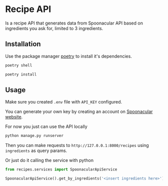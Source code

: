 Recipe API
==========
Is a recipe API that generates data from Spoonacular API based on ingredients 
you ask for, limited to 3 ingredients.

Installation
------------
Use the package manager [poetry](https://github.com/python-poetry/poetry) to install it's dependencies.

```bash
poetry shell

poetry install
```

Usage
-----
Make sure you created ```.env``` file with ```API_KEY``` configured.

You can generate your own key by creating an account on [Spoonacular website](https://spoonacular.com/food-api/console#Dashboard).

For now you just can use the API locally

```bash
python manage.py runserver
```

Then you can make requests to ```http://127.0.0.1:8000/recipes``` using
```ingredients``` as query params.

Or just do it calling the service with python

```python
from recipes.services import SpoonacularApiService

SpoonacularApiService().get_by_ingredients('<insert ingredients here>')
```